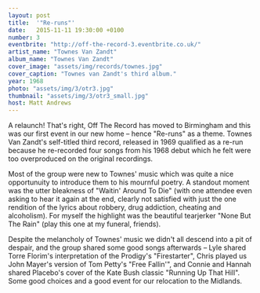 ```yaml
---
layout: post
title:  '"Re-runs"'
date:   2015-11-11 19:30:00 +0100
number: 3
eventbrite: "http://off-the-record-3.eventbrite.co.uk/"
artist_name: "Townes Van Zandt"
album_name: "Townes Van Zandt"
cover_image: "assets/img/records/townes.jpg"
cover_caption: "Townes van Zandt's third album."
year: 1968
photo: "assets/img/3/otr3.jpg"
thumbnail: "assets/img/3/otr3_small.jpg"
host: Matt Andrews
---
```


A relaunch! That's right, Off The Record has moved to Birmingham and this was our first event in our new home &ndash; hence "Re-runs" as a theme. Townes Van Zandt's self-titled third record, released in 1969 qualified as a re-run because he re-recorded four songs from his 1968 debut which he felt were too overproduced on the original recordings.


Most of the group were new to Townes' music which was quite a nice opportunuity to introduce them to his mournful poetry. A standout moment was the utter bleakness of "Waitin' Around To Die" (with one attendee even asking to hear it again at the end, clearly not satisfied with just the one rendition of the lyrics about robbery, drug addiction, cheating and alcoholism). For myself the highlight was the beautiful tearjerker "None But The Rain" (play this one at my funeral, friends).

Despite the melancholy of Townes' music we didn't all descend into a pit of despair, and the group shared some good songs afterwards &ndash; Lyle shared Torre Florim's interpretation of the Prodigy's "Firestarter", Chris played us John Mayer's version of Tom Petty's "Free Fallin'", and Connie and Hannah shared Placebo's cover of the Kate Bush classic "Running Up That Hill". Some good choices and a good event for our relocation to the Midlands.